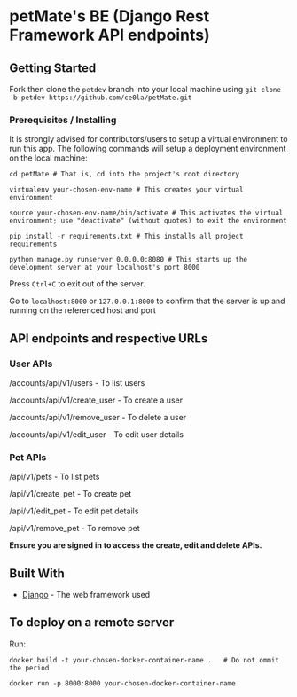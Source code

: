 # petMate's BE (Django Rest Framework API endpoints)


## Getting Started

Fork then clone the `petdev` branch into your local machine using `git clone -b petdev https://github.com/ce0la/petMate.git`

### Prerequisites / Installing

It is strongly advised for contributors/users to setup a virtual environment to run this app. The following commands will setup a deployment environment on the local machine:

```
cd petMate # That is, cd into the project's root directory

virtualenv your-chosen-env-name # This creates your virtual environment

source your-chosen-env-name/bin/activate # This activates the virtual environment; use "deactivate" (without quotes) to exit the environment

pip install -r requirements.txt # This installs all project requirements

python manage.py runserver 0.0.0.0:8080 # This starts up the development server at your localhost's port 8000

```

Press `Ctrl+C` to exit out of the server.

Go to `localhost:8000` or `127.0.0.1:8000` to confirm that the server is up and running on the referenced host and port



## API endpoints and respective URLs

### User APIs

/accounts/api/v1/users - To list users

/accounts/api/v1/create_user - To create a user

/accounts/api/v1/remove_user - To delete a user

/accounts/api/v1/edit_user - To edit user details

### Pet APIs

/api/v1/pets - To list pets

/api/v1/create_pet - To create pet

/api/v1/edit_pet - To edit pet details

/api/v1/remove_pet - To remove pet

**Ensure you are signed in to access the create, edit and delete APIs.**



## Built With

* [Django](http://docs.djangoproject.com) - The web framework used

## To deploy on a remote server

Run:

```
docker build -t your-chosen-docker-container-name .   # Do not ommit the period

docker run -p 8000:8000 your-chosen-docker-container-name
```
